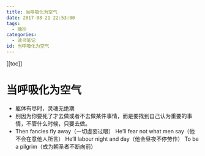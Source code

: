 ```yaml
---
title: 当呼吸化为空气
date: 2017-08-21 22:53:00
tags:
  - 摘抄
categories:
  - 读书笔记
id: 当呼吸化为空气
---
```


[[toc]]

# 当呼吸化为空气

- 躯体有尽时，灵魂无绝期
- 别因为你要死了才去做或者不去做某件事情，而是要找到自己认为重要的事情，不管什么时候，只要去做。
- Then fancies fly away（一切虚妄过眼）
He’ll fear not what men say（他不会在意他人所言）
He’ll labour night and day（他会昼夜不停劳作）
To be a pilgrim（成为朝圣者不断向前）
